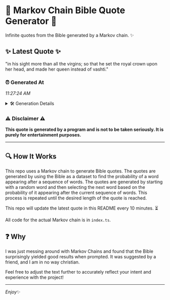 # 📖 Markov Chain Bible Quote Generator 📖

Infinite quotes from the Bible generated by a Markov chain. ✨

## ✨ Latest Quote ✨
"in his sight more than all the virgins; so that he set the royal crown upon her head, and made her queen instead of vashti."

### ⏰ Generated At
*11:27:24 AM*

<details>
    <summary>🛠️ Generation Details</summary>
    <p>
        <strong>🌱 Seed:</strong> in<br>
        <strong>🔄 Iterations:</strong> 24<br>
        <strong>📜 Context History:</strong><br>[ in ]: his<br>[ in, his ]: sight<br>[ in, his, sight ]: more<br>[ in, his, sight, more ]: than<br>[ in, his, sight, more, than ]: all<br>[ in, his, sight, more, than, all ]: the<br>[ his, sight, more, than, all, the ]: virgins;<br>[ sight, more, than, all, the, virgins; ]: so<br>[ more, than, all, the, virgins;, so ]: that<br>[ than, all, the, virgins;, so, that ]: he<br>[ all, the, virgins;, so, that, he ]: set<br>[ the, virgins;, so, that, he, set ]: the<br>[ virgins;, so, that, he, set, the ]: royal<br>[ so, that, he, set, the, royal ]: crown<br>[ that, he, set, the, royal, crown ]: upon<br>[ he, set, the, royal, crown, upon ]: her<br>[ set, the, royal, crown, upon, her ]: head,<br>[ the, royal, crown, upon, her, head, ]: and<br>[ royal, crown, upon, her, head,, and ]: made<br>[ crown, upon, her, head,, and, made ]: her<br>[ upon, her, head,, and, made, her ]: queen<br>[ her, head,, and, made, her, queen ]: instead<br>[ head,, and, made, her, queen, instead ]: of<br>[ and, made, her, queen, instead, of ]: vashti.<br>
    </p>
</details>

### ⚠️ Disclaimer ⚠️
**This quote is generated by a program and is not to be taken seriously. It is purely for entertainment purposes.**

---

## 🔍 How It Works

This repo uses a Markov chain to generate Bible quotes. The quotes are generated by using the Bible as a dataset to find the probability of a word appearing after a sequence of words. The quotes are generated by starting with a random word and then selecting the next word based on the probability of it appearing after the current sequence of words. This process is repeated until the desired length of the quote is reached.

This repo will update the latest quote in this README every 10 minutes. ⏳

All code for the actual Markov chain is in `index.ts`.

## ❓ Why

I was just messing around with Markov Chains and found that the Bible surprisingly yielded good results when prompted. 
It was suggested by a friend, and I am in no way christian.

Feel free to adjust the text further to accurately reflect your intent and experience with the project!

---

*Enjoy*✨
